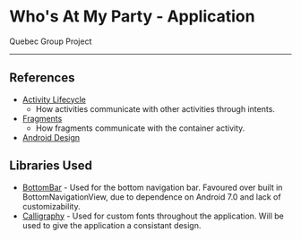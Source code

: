 # Who's At My Party - Application
 Quebec Group Project

----

## References

- [Activity Lifecycle](https://developer.android.com/guide/components/activities/index.html)
	- How activities communicate with other activities through intents.
- [Fragments](https://developer.android.com/guide/components/fragments.html)
	- How fragments communicate with the container activity.
- [Android Design](https://developer.android.com/design/index.html)

## Libraries Used

- [BottomBar](https://github.com/roughike/BottomBar) - Used for the bottom navigation bar. Favoured over built in BottomNavigationView, due to dependence on Android 7.0 and lack of customizability.
- [Calligraphy](https://github.com/chrisjenx/Calligraphy) - Used for custom fonts throughout the application. Will be used to give the application a consistant design.
